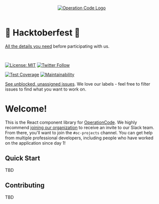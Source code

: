 <div align="center">
  <br />
  <a href="https://operationcode.org">
    <img
      alt="Operation Code Logo"
      src="https://operation-code-assets.s3.us-east-2.amazonaws.com/branding/logos/large-blue-logo.png"
    >
  </a>
  <br />
  <br />
</div>

# 🎃 Hacktoberfest 🎃

[All the details you need](https://github.com/OperationCode/START_HERE/blob/master/README.md#-hacktoberfest-) before participating with us.

<br />

[![License: MIT](https://img.shields.io/badge/License-MIT-blue.svg)](https://opensource.org/licenses/MIT)
[![Twitter Follow](https://img.shields.io/twitter/follow/operation_code.svg?style=social&label=Follow&style=social)](https://twitter.com/operation_code)

[![Test Coverage](https://api.codeclimate.com/v1/badges/36f05ca6056bdf0a3b89/test_coverage)](https://codeclimate.com/github/OperationCode/components/test_coverage)
[![Maintainability](https://api.codeclimate.com/v1/badges/36f05ca6056bdf0a3b89/maintainability)](https://codeclimate.com/github/OperationCode/components/maintainability)

[See unblocked, unassigned issues](https://github.com/OperationCode/components/issues?q=is%3Aopen+is%3Aissue+-label%3A%22Status%3A+Blocked%22+no%3Aassignee). We love our labels - feel free to filter issues to find what you want to work on.

# Welcome!

This is the React component library for [OperationCode](https://operationcode.org). We highly recommend [joining our organization](https://operationcode.org/join) to receive an invite to our Slack team. From there, you'll want to join the `#oc-projects` channel. You can get help from multiple professional developers, including people who have worked on the application since day 1!

## Quick Start

TBD

## Contributing

TBD
